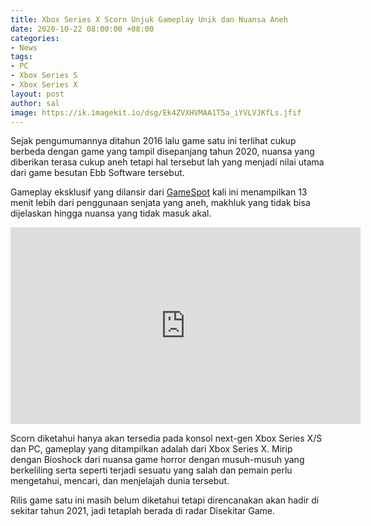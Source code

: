 ```yaml
---
title: Xbox Series X Scorn Unjuk Gameplay Unik dan Nuansa Aneh
date: 2020-10-22 08:00:00 +08:00
categories:
- News
tags:
- PC
- Xbox Series S
- Xbox Series X
layout: post
author: sal
image: https://ik.imagekit.io/dsg/Ek4ZVXHVMAA1T5a_iYVLVJKfLs.jfif
---
```


Sejak pengumumannya ditahun 2016 lalu game satu ini terlihat cukup berbeda dengan game yang tampil disepanjang tahun 2020, nuansa yang diberikan terasa cukup aneh tetapi hal tersebut lah yang menjadi nilai utama dari game besutan Ebb Software tersebut.

Gameplay eksklusif yang dilansir dari [GameSpot](https://www.gamespot.com/articles/xbox-series-xs-scorn-has-gross-monsters-and-strange-weapons-in-new-gameplay-trailer/1100-6483550/) kali ini menampilkan 13 menit lebih dari penggunaan senjata yang aneh, makhluk yang tidak bisa dijelaskan hingga nuansa yang tidak masuk akal.

<div class="embed-container"><iframe width="560" height="315" src="https://www.youtube.com/embed/6grwdMemV1o" frameborder="0" allow="accelerometer; autoplay; clipboard-write; encrypted-media; gyroscope; picture-in-picture" allowfullscreen></iframe></div>

Scorn diketahui hanya akan tersedia pada konsol next-gen Xbox Series X/S dan PC, gameplay yang ditampilkan adalah dari Xbox Series X. Mirip dengan Bioshock dari nuansa game horror dengan musuh-musuh yang berkeliling serta seperti terjadi sesuatu yang salah dan pemain perlu mengetahui, mencari, dan menjelajah dunia tersebut.

Rilis game satu ini masih belum diketahui tetapi direncanakan akan hadir di sekitar tahun 2021, jadi tetaplah berada di radar Disekitar Game.